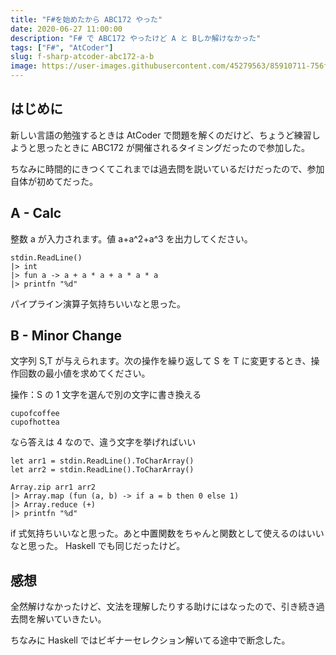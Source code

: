 ```yaml
---
title: "F#を始めたから ABC172 やった"
date: 2020-06-27 11:00:00
description: "F# で ABC172 やったけど A と Bしか解けなかった"
tags: ["F#", "AtCoder"]
slug: f-sharp-atcoder-abc172-a-b
image: https://user-images.githubusercontent.com/45279563/85910711-756f8900-b85b-11ea-8bd3-df0e8745aa27.png
---
```


## はじめに

新しい言語の勉強するときは AtCoder で問題を解くのだけど、ちょうど練習しようと思ったときに ABC172 が開催されるタイミングだったので参加した。

ちなみに時間的にきつくてこれまでは過去問を説いているだけだったので、参加自体が初めてだった。

## A - Calc

整数 a が入力されます。値 a+a^2+a^3 を出力してください。

```
stdin.ReadLine()
|> int
|> fun a -> a + a * a + a * a * a
|> printfn "%d"
```

パイプライン演算子気持ちいいなと思った。

## B - Minor Change

文字列 S,T が与えられます。次の操作を繰り返して S を T に変更するとき、操作回数の最小値を求めてください。

操作：S の 1 文字を選んで別の文字に書き換える

```
cupofcoffee
cupofhottea
```

なら答えは 4 なので、違う文字を挙げればいい

```
let arr1 = stdin.ReadLine().ToCharArray()
let arr2 = stdin.ReadLine().ToCharArray()

Array.zip arr1 arr2
|> Array.map (fun (a, b) -> if a = b then 0 else 1)
|> Array.reduce (+)
|> printfn "%d"
```

if 式気持ちいいなと思った。あと中置関数をちゃんと関数として使えるのはいいなと思った。
Haskell でも同じだったけど。

## 感想

全然解けなかったけど、文法を理解したりする助けにはなったので、引き続き過去問を解いていきたい。

ちなみに Haskell ではビギナーセレクション解いてる途中で断念した。
